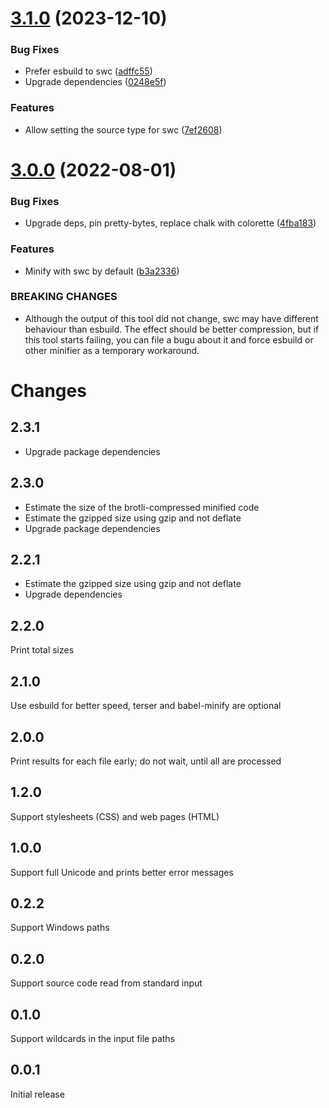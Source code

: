 # [3.1.0](https://github.com/prantlf/minified-size/compare/v3.0.0...v3.1.0) (2023-12-10)


### Bug Fixes

* Prefer esbuild to swc ([adffc55](https://github.com/prantlf/minified-size/commit/adffc551881e511f774388820439e5b0a9e4ede2))
* Upgrade dependencies ([0248e5f](https://github.com/prantlf/minified-size/commit/0248e5f270c48d93aeea6b16bd8f3d8486d0f8a6))


### Features

* Allow setting the source type for swc ([7ef2608](https://github.com/prantlf/minified-size/commit/7ef2608e52022e1a33fc749480fc88d09c7ee666))

# [3.0.0](https://github.com/prantlf/minified-size/compare/v2.3.1...v3.0.0) (2022-08-01)


### Bug Fixes

* Upgrade deps, pin pretty-bytes, replace chalk with colorette ([4fba183](https://github.com/prantlf/minified-size/commit/4fba18369271e6288417b3dfa73d2eea22ab0296))


### Features

* Minify with swc by default ([b3a2336](https://github.com/prantlf/minified-size/commit/b3a2336cea11098f53f090578a9298e4c78178ab))


### BREAKING CHANGES

* Although the output of this tool did not change,
swc may have different behaviour than esbuild. The effect should
be better compression, but if this tool starts failing, you can
file a bugu about it and force esbuild or other minifier
as a temporary workaround.

# Changes

## 2.3.1

* Upgrade package dependencies

## 2.3.0

* Estimate the size of the brotli-compressed minified code
* Estimate the gzipped size using gzip and not deflate
* Upgrade package dependencies

## 2.2.1

* Estimate the gzipped size using gzip and not deflate
* Upgrade dependencies

## 2.2.0

Print total sizes

## 2.1.0

Use esbuild for better speed, terser and babel-minify are optional

## 2.0.0

Print results for each file early; do not wait, until all are processed

## 1.2.0

Support stylesheets (CSS) and web pages (HTML)

## 1.0.0

Support full Unicode and prints better error messages

## 0.2.2

Support Windows paths

## 0.2.0

Support source code read from standard input

## 0.1.0

Support wildcards in the input file paths

## 0.0.1

Initial release
